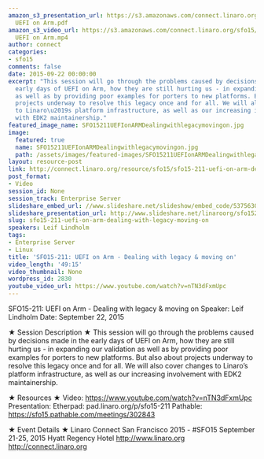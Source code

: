 ```yaml
---
amazon_s3_presentation_url: https://s3.amazonaws.com/connect.linaro.org/sfo15/Presentations/09-22-Tuesday/SFO15-211-
  UEFI on Arm.pdf
amazon_s3_video_url: https://s3.amazonaws.com/connect.linaro.org/sfo15/Videos/09-22-Tuesday/SFO15-211
  UEFI on Arm.mp4
author: connect
categories:
- sfo15
comments: false
date: 2015-09-22 00:00:00
excerpt: "This session will go through the problems caused by decisions made in the
  early days of UEFI on Arm, how they are still hurting us - in expanding our validation
  as well as by providing poor examples for porters to new platforms. But also about
  projects underway to resolve this legacy once and for all. We will also cover changes
  to Linaro\u2019s platform infrastructure, as well as our increasing involvement
  with EDK2 maintainership."
featured_image_name: SFO15211UEFIonARMDealingwithlegacymovingon.jpg
image:
  featured: true
  name: SFO15211UEFIonARMDealingwithlegacymovingon.jpg
  path: /assets/images/featured-images/SFO15211UEFIonARMDealingwithlegacymovingon.jpg
layout: resource-post
link: http://connect.linaro.org/resource/sfo15/sfo15-211-uefi-on-arm-dealing-with-legacy-moving-on/
post_format:
- Video
session_id: None
session_track: Enterprise Server
slideshare_embed_url: //www.slideshare.net/slideshow/embed_code/53756300
slideshare_presentation_url: http://www.slideshare.net/linaroorg/sfo15211-uefi-on-arm-dealing-with-legacy-moving-on
slug: sfo15-211-uefi-on-arm-dealing-with-legacy-moving-on
speakers: Leif Lindholm
tags:
- Enterprise Server
- Linux
title: 'SFO15-211: UEFI on Arm - Dealing with legacy & moving on'
video_length: '49:15'
video_thumbnail: None
wordpress_id: 2830
youtube_video_url: https://www.youtube.com/watch?v=nTN3dFxmUpc
---
```


SFO15-211: UEFI on Arm - Dealing with legacy & moving on
Speaker:  Leif Lindholm
Date: September 22, 2015

★ Session Description ★
This session will go through the problems caused by decisions made in the early days of UEFI on Arm, how they are still hurting us - in expanding our validation as well as by providing poor examples for porters to new platforms. But also about projects underway to resolve this legacy once and for all. We will also cover changes to Linaro’s platform infrastructure, as well as our increasing involvement with EDK2 maintainership.

★ Resources ★ 
Video: https://www.youtube.com/watch?v=nTN3dFxmUpc
Presentation:
Etherpad: pad.linaro.org/p/sfo15-211
Pathable: https://sfo15.pathable.com/meetings/302843                            

★ Event Details ★ 
Linaro Connect San Francisco 2015 - #SFO15 
September 21-25, 2015 
Hyatt Regency Hotel 
http://www.linaro.org
http://connect.linaro.org